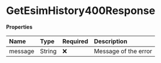 # GetEsimHistory400Response

**Properties**

| Name    | Type   | Required | Description          |
| :------ | :----- | :------- | :------------------- |
| message | String | ❌       | Message of the error |
